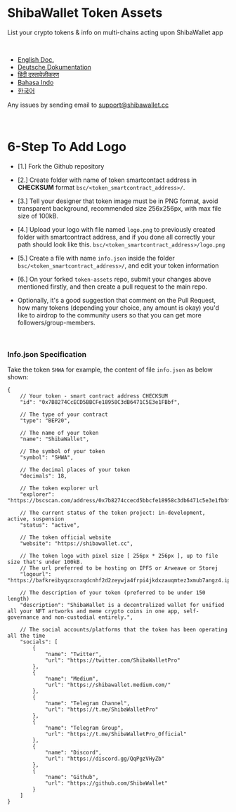 # ShibaWallet Token Assets
List your crypto tokens & info on multi-chains acting upon ShibaWallet app 

<br/>

- [English Doc.](#EnglishDoc) <br/>
- [Deutsche Dokumentation](#GermanDoc) <br/>
- [हिंदी दस्तावेज़ीकरण](#HindiDoc) <br/>
- [Bahasa Indo](#IndonesianDoc) <br/>
- [한국어](#KoreanDoc) <br/>

Any issues by sending email to support@shibawallet.cc

<br/>

# <a name="EnglishDoc"></a> 6-Step To Add Logo
- [1.] Fork the Github repository

- [2.] Create folder with name of token smartcontact address in **CHECKSUM** format `bsc/<token_smartcontract_address>/`.

- [3.] Tell your designer that token image must be in PNG format, avoid transparent background, recommended size 256x256px, with max file size of 100kB.

- [4.] Upload your logo with file named `logo.png` to previously created folder with smartcontract address, and if you done all correctly your path should look like this. `bsc/<token_smartcontract_address>/logo.png`

- [5.] Create a file with name `info.json` inside the folder `bsc/<token_smartcontract_address>/`, and edit your token information

- [6.] On your forked `token-assets` repo, submit your changes above mentioned firstly, and then create a pull request to the main repo.

- Optionally, it's a good suggestion that comment on the Pull Request, how many tokens (depending your choice, any amount is okay) you'd like to airdrop to the community users so that you can get more followers/group-members.


<br/>

### Info.json Specification

Take the token `SHWA` for example, the content of file `info.json` as below shown:
```
{
    // Your token - smart contract address CHECKSUM
    "id": "0x7B8274CcECD5BBCFe18958C3dB6471C5E3e1FBbf",  

    // The type of your contract
    "type": "BEP20",

    // The name of your token
    "name": "ShibaWallet",

    // The symbol of your token
    "symbol": "SHWA",

    // The decimal places of your token
    "decimals": 18,

    // The token explorer url
    "explorer": "https://bscscan.com/address/0x7b8274ccecd5bbcfe18958c3db6471c5e3e1fbbf",

    // The current status of the token project: in-development, active, suspension
    "status": "active",

    // The token official website
    "website": "https://shibawallet.cc",

    // The token logo with pixel size [ 256px * 256px ], up to file size that's under 100kB. 
    // The url preferred to be hosting on IPFS or Arweave or Storej
    "logourl": "https://bafkreibyqzxcnxqdcnhf2d2zeywja4frpi4jkdxzauqmtez3xmub7angz4.ipfs.dweb.link",

    // The description of your token (preferred to be under 150 length)
    "description": "ShibaWallet is a decentralized wallet for unified all your NFT artworks and meme crypto coins in one app, self-governance and non-custodial entirely.",

    // The social accounts/platforms that the token has been operating all the time
    "socials": [
        {
            "name": "Twitter",
            "url": "https://twitter.com/ShibaWalletPro"
        },
        {
            "name": "Medium",
            "url": "https://shibawallet.medium.com/"
        },
        {
            "name": "Telegram Channel",
            "url": "https://t.me/ShibaWalletPro"
        },
        {
            "name": "Telegram Group",
            "url": "https://t.me/ShibaWalletPro_Official"
        },
        {
            "name": "Discord",
            "url": "https://discord.gg/QqPgzVHyZb"
        },
        {
            "name": "Github",
            "url": "https://github.com/ShibaWallet"
        }
    ]
}
```



